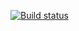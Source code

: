 [![Build status](https://ci.appveyor.com/api/projects/status/vwcm4eangixc0awl/branch/main?svg=true)](https://ci.appveyor.com/project/NikolayT35/t-6-page-object/branch/main)
